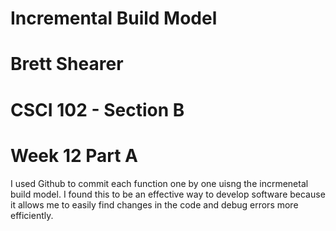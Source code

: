 # Incremental Build Model
# Brett Shearer
# CSCI 102 - Section B
# Week 12 Part A

I used Github to commit each function one by one uisng the incrmenetal build model. I found this to be an effective way to develop software because it allows me to easily find changes in the code and debug errors more efficiently.
